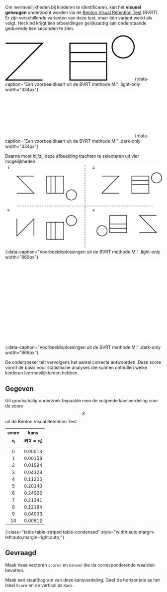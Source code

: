 Om leermoeilijkheden bij kinderen te identificeren, kan het **visueel geheugen** onderzocht worden via de <a href="https://en.wikipedia.org/wiki/Benton_Visual_Retention_Test" target="_blank">Benton Visual Retention Test</a> (BVRT). Er zijn verschillende varianten van deze test, maar één variant werkt als volgt. Het kind krijgt tien afbeeldingen gelijkaardig aan onderstaande gedurende tien seconden te zien. 

![Een voorbeeldkaart uit de BVRT methode M.](media/BVRT_source.png "Een voorbeeldkaart uit de BVRT methode M."){:data-caption="Een voorbeeldkaart uit de BVRT methode M." .light-only width="334px"}
![Een voorbeeldkaart uit de BVRT methode M.](media/BVRT_source_dark.png "Een voorbeeldkaart uit de BVRT methode M."){:data-caption="Een voorbeeldkaart uit de BVRT methode M." .dark-only width="334px"}

Daarna moet hij/zij deze afbeelding trachten te selecteren uit vier mogelijkheden.
![Voorbeeldoplossingen uit de BVRT methode M.](media/BVRT_guess.png "Voorbeeldoplossingen uit de BVRT methode M."){:data-caption="Voorbeeldoplossingen uit de BVRT methode M." .light-only width="869px"}
![Voorbeeldoplossingen uit de BVRT methode M.](media/BVRT_guess_dark.png "Voorbeeldoplossingen uit de BVRT methode M."){:data-caption="Voorbeeldoplossingen uit de BVRT methode M." .dark-only width="869px"}

De onderzoeker telt vervolgens het aantal correcte antwoorden. Deze score vormt de basis voor statistische analyses die kunnen onthullen welke kinderen leermoeilijkheden hebben.

## Gegeven

Uit grootschalig onderzoek bepaalde men de volgende kansverdeling voor de score $$X$$ uit de Benton Visual Retention Test.

| score $$x_i$$ | kans $$\mathcal{P}(X = x_i)$$| 
|:--:|:-------:|
| 0  | 0.00013 |
| 1  | 0.00158 |
| 2  | 0.01094 |
| 3  | 0.04328 |
| 4  | 0.11205 |
| 5  | 0.20140 |
| 6  | 0.24922 |
| 7  | 0.21341 |
| 8  | 0.12184 |
| 9  | 0.04003 |
| 10 | 0.00612 |
{:class="table table-striped table-condensed" style="width:auto;margin-left:auto;margin-right:auto;"}

## Gevraagd

Maak twee vectoren `scores` en `kansen` die de corresponderende waarden bevatten.

Maak een staafdiagram van deze kansverdeling. Geef de horizontale as het label `Score` en de vertical as `Kans`.